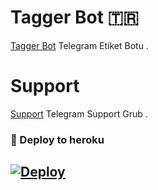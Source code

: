 # Tagger Bot 🇹🇷
[Tagger Bot](https://t.me/StarTaggerBot) Telegram Etiket Botu .

# Support 
[Support](https://t.me/StarBotKanal) Telegram Support Grub .

### 🚀 Deploy to heroku
[![Deploy](https://www.herokucdn.com/deploy/button.svg)](https://heroku.com/deploy?template=https://github.com/zeze-3454/Tagger)
-









